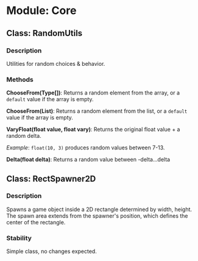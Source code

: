 # Module: Core

## Class: RandomUtils

### Description

Utilities for random choices & behavior.

### Methods

**ChooseFrom(Type[])**: Returns a random element from the array, or a `default` value if the array is empty.

**ChooseFrom(List)**: Returns a random element from the list, or a `default` value if the array is empty.

**VaryFloat(float value, float vary)**: Returns the original float value + a random delta.

_Example_: `float(10, 3)` produces random values between 7-13.

**Delta(float delta)**: Returns a random value between -delta...delta

## Class: RectSpawner2D

### Description

Spawns a game object inside a 2D rectangle determined by width, height. The spawn area extends from the spawner's position, which defines the center of the rectangle.

### Stability

Simple class, no changes expected.
